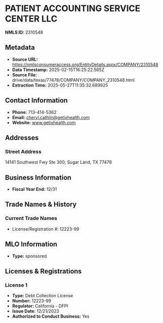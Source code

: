 # PATIENT ACCOUNTING SERVICE CENTER LLC

**NMLS ID:** 2310548

## Metadata
- **Source URL:** https://nmlsconsumeraccess.org/EntityDetails.aspx/COMPANY/2310548
- **Data Timestamp:** 2025-02-15T16:25:22.565Z
- **Source File:** drive/data/texas/77478/COMPANY/COMPANY_2310548.html
- **Extraction Time:** 2025-05-27T11:35:32.689925

## Contact Information
- **Phone:** 713-414-5362
- **Email:** cheryl.cathlin@getixhealth.com
- **Website:** www.getixhealth.com

## Addresses
### Street Address
14141 Southwest Fwy Ste 300; Sugar Land, TX 77478

## Business Information
- **Fiscal Year End:** 12/31

## Trade Names & History
### Current Trade Names
- License/Registration #: 12223-99

## MLO Information
- **Type:** sponsored

## Licenses & Registrations

### License 1
- **Type:** Debt Collection License
- **Number:** 12223-99
- **Regulator:** California - DFPI
- **Issue Date:** 12/21/2023
- **Authorized to Conduct Business:** Yes
